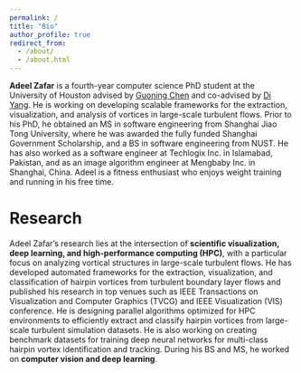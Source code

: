 ```yaml
---
permalink: /
title: "Bio"
author_profile: true
redirect_from: 
  - /about/
  - /about.html
---
```


**Adeel Zafar** is a fourth-year computer science PhD student at the University of Houston advised by [Guoning Chen](https://www2.cs.uh.edu/~chengu/) and co-advised by [Di Yang](https://yang.me.uh.edu/). He is working on developing scalable frameworks for the extraction, visualization, and analysis of vortices in large-scale turbulent flows. Prior to his PhD, he obtained an MS in software engineering from Shanghai Jiao Tong University, where he was awarded the fully funded Shanghai Government Scholarship, and a BS in software engineering from NUST. He has also worked as a software engineer at Techlogix Inc. in Islamabad, Pakistan, and as an image algorithm engineer at Mengbaby Inc. in Shanghai, China. Adeel is a fitness enthusiast who enjoys weight training and running in his free time.

Research
======
Adeel Zafar’s research lies at the intersection of **scientific visualization, deep learning, and high-performance computing (HPC)**, with a particular focus on analyzing vortical structures in large-scale turbulent flows. He has developed automated frameworks for the extraction, visualization, and classification of hairpin vortices from turbulent boundary layer flows and published his research in top venues such as IEEE Transactions on Visualization and Computer Graphics (TVCG) and IEEE Visualization (VIS) conference. He is designing parallel algorithms optimized for HPC environments to efficiently extract and classify hairpin vortices from large-scale turbulent simulation datasets. He is also working on creating benchmark datasets for training deep neural networks for multi-class hairpin vortex identification and tracking. During his BS and MS, he worked on **computer vision and deep learning**.
